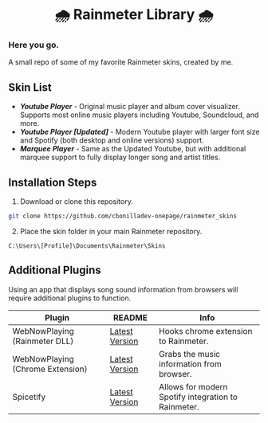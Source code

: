 <h1 align="center">🌧 Rainmeter Library 🌧</h1>

### Here you go.

A small repo of some of my favorite Rainmeter skins, created by me. 

## Skin List

- ***Youtube Player*** - Original music player and album cover visualizer. Supports most online music players including Youtube, Soundcloud, and more. 
- ***Youtube Player [Updated]*** - Modern Youtube player with larger font size and Spotify (both desktop and online versions) support.
- ***Marquee Player*** - Same as the Updated Youtube, but with additional marquee support to fully display longer song and artist titles. 
## Installation Steps

1. Download or clone this repository.

```sh
git clone https://github.com/cbonilladev-onepage/rainmeter_skins
```

2. Place the skin folder in your main Rainmeter repository.
```
C:\Users\[Profile]\Documents\Rainmeter\Skins
```


## Additional Plugins
Using an app that displays song sound information from browsers will require additional plugins to function.

| Plugin | README | Info |
| ------ | ------ | ---- |
| WebNowPlaying (Rainmeter DLL) | [Latest Version][WebNowPlayingDLL] | Hooks chrome extension to Rainmeter. |
| WebNowPlaying (Chrome Extension) | [Latest Version][WebNowPlayingChrome] | Grabs the music information from browser. |
| Spicetify | [Latest Version][SpicetifyForRainmeter] | Allows for modern Spotify integration to Rainmeter. |

[WebNowPlayingDLL]: https://chrome.google.com/webstore/detail/webnowplaying-companion/jfakgfcdgpghbbefmdfjkbdlibjgnbli
[WebNowPlayingChrome]: https://chrome.google.com/webstore/detail/webnowplaying-companion/jfakgfcdgpghbbefmdfjkbdlibjgnbli
[SpicetifyForRainmeter]:https://rainmeter.simplecyber.ml/docs/spicetify